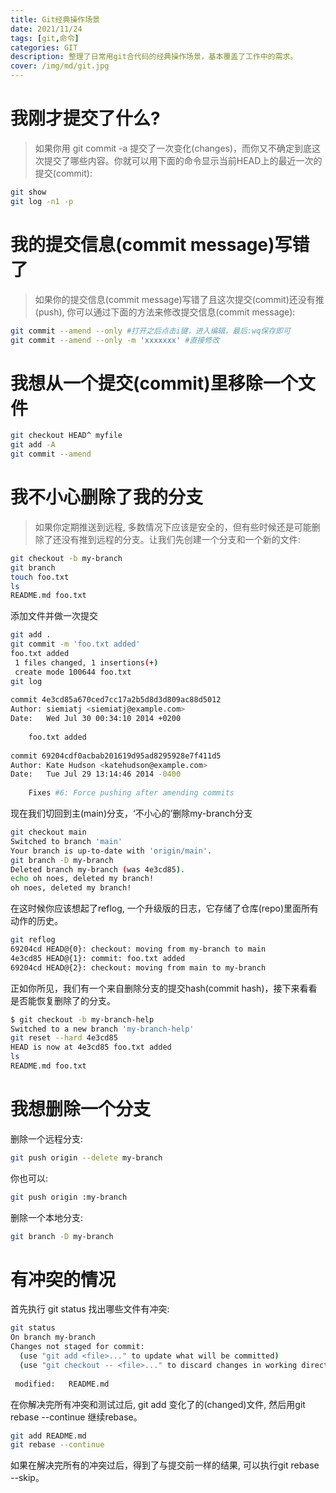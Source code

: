 ```yaml
---
title: Git经典操作场景
date: 2021/11/24
tags: [git,命令]
categories: GIT
description: 整理了日常用git合代码的经典操作场景，基本覆盖了工作中的需求。
cover: /img/md/git.jpg
---
```


# 我刚才提交了什么?

> 如果你用 git commit -a 提交了一次变化(changes)，而你又不确定到底这次提交了哪些内容。你就可以用下面的命令显示当前HEAD上的最近一次的提交(commit):

```bash
git show
git log -n1 -p
```

# 我的提交信息(commit message)写错了

> 如果你的提交信息(commit message)写错了且这次提交(commit)还没有推(push), 你可以通过下面的方法来修改提交信息(commit message):

```bash
git commit --amend --only #打开之后点击i键，进入编辑，最后:wq保存即可
git commit --amend --only -m 'xxxxxxx' #直接修改
```

# 我想从一个提交(commit)里移除一个文件

```bash
git checkout HEAD^ myfile
git add -A  
git commit --amend
```

# 我不小心删除了我的分支

> 如果你定期推送到远程, 多数情况下应该是安全的，但有些时候还是可能删除了还没有推到远程的分支。让我们先创建一个分支和一个新的文件:

```bash
git checkout -b my-branch  
git branch  
touch foo.txt  
ls  
README.md foo.txt
```

添加文件并做一次提交
```bash
git add .  
git commit -m 'foo.txt added'  
foo.txt added  
 1 files changed, 1 insertions(+)  
 create mode 100644 foo.txt  
git log  
  
commit 4e3cd85a670ced7cc17a2b5d8d3d809ac88d5012  
Author: siemiatj <siemiatj@example.com>  
Date:   Wed Jul 30 00:34:10 2014 +0200  
  
    foo.txt added  
  
commit 69204cdf0acbab201619d95ad8295928e7f411d5  
Author: Kate Hudson <katehudson@example.com>  
Date:   Tue Jul 29 13:14:46 2014 -0400  
  
    Fixes #6: Force pushing after amending commits
```

现在我们切回到主(main)分支，‘不小心的’删除my-branch分支
```bash
git checkout main  
Switched to branch 'main'  
Your branch is up-to-date with 'origin/main'.  
git branch -D my-branch  
Deleted branch my-branch (was 4e3cd85).  
echo oh noes, deleted my branch!  
oh noes, deleted my branch!
```

在这时候你应该想起了reflog, 一个升级版的日志，它存储了仓库(repo)里面所有动作的历史。
```bash
git reflog  
69204cd HEAD@{0}: checkout: moving from my-branch to main  
4e3cd85 HEAD@{1}: commit: foo.txt added  
69204cd HEAD@{2}: checkout: moving from main to my-branch
```

正如你所见，我们有一个来自删除分支的提交hash(commit hash)，接下来看看是否能恢复删除了的分支。
```bash
$ git checkout -b my-branch-help  
Switched to a new branch 'my-branch-help'  
git reset --hard 4e3cd85  
HEAD is now at 4e3cd85 foo.txt added  
ls  
README.md foo.txt
```

# 我想删除一个分支

删除一个远程分支:
```bash
git push origin --delete my-branch
```
你也可以:
```bash
git push origin :my-branch
```

删除一个本地分支:
```bash
git branch -D my-branch 
```

# 有冲突的情况
首先执行 git status 找出哪些文件有冲突:
```bash
git status  
On branch my-branch  
Changes not staged for commit:  
  (use "git add <file>..." to update what will be committed)  
  (use "git checkout -- <file>..." to discard changes in working directory)  
  
 modified:   README.md
 ```

 在你解决完所有冲突和测试过后, git add 变化了的(changed)文件, 然后用git rebase --continue 继续rebase。
```bash
git add README.md  
git rebase --continue
```
如果在解决完所有的冲突过后，得到了与提交前一样的结果, 可以执行git rebase --skip。